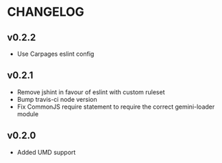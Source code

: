 # CHANGELOG

## v0.2.2

  - Use Carpages eslint config

## v0.2.1

  - Remove jshint in favour of eslint with custom ruleset
  - Bump travis-ci node version
  - Fix CommonJS require statement to require the correct gemini-loader module

## v0.2.0

  - Added UMD support
